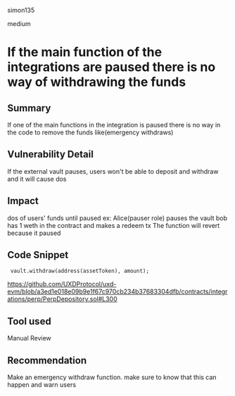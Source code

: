 simon135

medium

# If the main function of the integrations are paused there is no way of withdrawing the funds

## Summary
If one of the main functions in the integration is paused there is no way in the code to remove the funds  like(emergency withdraws)
## Vulnerability Detail
If the external vault pauses, users won't be able to  deposit and withdraw and it will cause dos 
## Impact
dos of users' funds until paused
ex:
Alice(pauser role) pauses the vault 
bob has 1 weth in the contract and makes a redeem tx 
The function will revert because it paused 

## Code Snippet
```solidity
 vault.withdraw(address(assetToken), amount);

```
https://github.com/UXDProtocol/uxd-evm/blob/a3ed1e018e09b9e1f67c970cb234b37683304dfb/contracts/integrations/perp/PerpDepository.sol#L300
## Tool used

Manual Review

## Recommendation
Make an emergency withdraw function.
 make sure  to know that this can happen and warn users